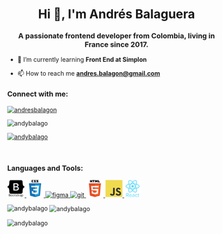 <h1 align="center">Hi 👋, I'm Andrés Balaguera</h1>
<h3 align="center">A passionate frontend developer from Colombia, living in France since 2017.</h3>

- 🌱 I’m currently learning **Front End at Simplon**

- 📫 How to reach me **andres.balagon@gmail.com**

<h3 align="left">Connect with me:</h3>
<p align="left">
<a href="https://linkedin.com/in/andresbalagon" target="blank"><img align="center" src="https://raw.githubusercontent.com/rahuldkjain/github-profile-readme-generator/master/src/images/icons/Social/linked-in-alt.svg" alt="andresbalagon" height="30" width="40" /></a>
</p>


<p align="left"> <img src="https://komarev.com/ghpvc/?username=andybalago&label=Profile%20views&color=0e75b6&style=flat" alt="andybalago" /> </p>

<p align="left"> <a href="https://github.com/ryo-ma/github-profile-trophy"><img src="https://github-profile-trophy.vercel.app/?username=andybalago" alt="andybalago" /></a> </p>

<p align="left"> <a href="https://twitter.com/" target="blank"><img src="https://img.shields.io/twitter/follow/?logo=twitter&style=for-the-badge" alt="" /></a> </p>



<h3 align="left">Languages and Tools:</h3>
<p align="left"> <a href="https://getbootstrap.com" target="_blank" rel="noreferrer"> <img src="https://raw.githubusercontent.com/devicons/devicon/master/icons/bootstrap/bootstrap-plain-wordmark.svg" alt="bootstrap" width="40" height="40"/> </a> <a href="https://www.w3schools.com/css/" target="_blank" rel="noreferrer"> <img src="https://raw.githubusercontent.com/devicons/devicon/master/icons/css3/css3-original-wordmark.svg" alt="css3" width="40" height="40"/> </a> <a href="https://www.figma.com/" target="_blank" rel="noreferrer"> <img src="https://www.vectorlogo.zone/logos/figma/figma-icon.svg" alt="figma" width="40" height="40"/> </a> <a href="https://git-scm.com/" target="_blank" rel="noreferrer"> <img src="https://www.vectorlogo.zone/logos/git-scm/git-scm-icon.svg" alt="git" width="40" height="40"/> </a> <a href="https://www.w3.org/html/" target="_blank" rel="noreferrer"> <img src="https://raw.githubusercontent.com/devicons/devicon/master/icons/html5/html5-original-wordmark.svg" alt="html5" width="40" height="40"/> </a> <a href="https://developer.mozilla.org/en-US/docs/Web/JavaScript" target="_blank" rel="noreferrer"> <img src="https://raw.githubusercontent.com/devicons/devicon/master/icons/javascript/javascript-original.svg" alt="javascript" width="40" height="40"/> </a> <a href="https://reactjs.org/" target="_blank" rel="noreferrer"> <img src="https://raw.githubusercontent.com/devicons/devicon/master/icons/react/react-original-wordmark.svg" alt="react" width="40" height="40"/> </a> </p>

<p><img align="left" src="https://github-readme-stats.vercel.app/api/top-langs?username=andybalago&show_icons=true&locale=en&layout=compact" alt="andybalago" /></p>

<p>&nbsp;<img align="center" src="https://github-readme-stats.vercel.app/api?username=andybalago&show_icons=true&locale=en" alt="andybalago" /></p>

<p><img align="center" src="https://github-readme-streak-stats.herokuapp.com/?user=andybalago&" alt="andybalago" /></p>
